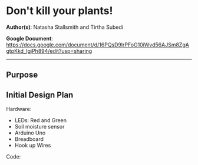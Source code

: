 # Don't kill your plants!

**Author(s)**: Natasha Stallsmith and Tirtha Subedi

**Google Document**: https://docs.google.com/document/d/16PQsD9lrPFoG10iWvd56AJSm8ZgAgtpKkd_IgjPh894/edit?usp=sharing

---
## Purpose


## Initial Design Plan

Hardware:
  - LEDs: Red and Green
  - Soil moisture sensor
  - Arduino Uno
  - Breadboard 
  - Hook up Wires
  
Code:

